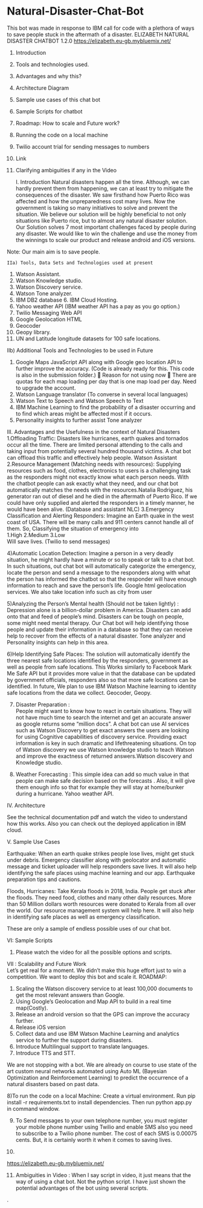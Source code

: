 # Natural-Disaster-Chat-Bot
This bot was made in response to IBM call for code with a plethora of ways to save people stuck in the aftermath of a disaster.
ELIZABETH NATURAL DISASTER CHATBOT 
	 	 	 	 	 	1.2.0 
    https://elizabeth.eu-gb.mybluemix.net/ 
 	 	 	 
 	 
1.	Introduction 
2.	Tools and technologies used. 
3.	Advantages and why this? 
4.	Architecture Diagram 
5.	Sample use cases of this chat bot 
6.	Sample Scripts for chatbot 
7.	Roadmap: How to scale and Future work? 
8.	Running the code on a local machine  
9.	Twilio account trial for sending messages to numbers 
10.	Link 
11.	Clarifying ambiguities if any in the Video 
 
 
 
 
 
 
 
 	 
 
 
 
 
 
 
 
	I. 	Introduction 
Natural disasters happen all the time. Although, we can hardly prevent them from happening, we can at least try to mitigate the consequences of the disaster. We saw firsthand how Puerto Rico was affected and how the unpreparedness cost many lives. Now the government is taking so many initiatives to solve and prevent the situation. We believe our solution will be highly beneficial to not only situations like Puerto rice, but to almost any natural disaster solution. Our Solution solves 7 most important challenges faced by people during any disaster. We would like to win the challenge and use the money from the winnings to scale our product and release android and iOS versions. 
 
Note: Our main aim is to save people. 
 
 
  	IIa) Tools, Data Sets and Technologies used at present 
1.	Watson Assistant. 
2.	Watson Knowledge studio. 
3.	Watson Discovery service. 
4.	Watson Tone analyzer. 
5.	IBM DB2 database 6. IBM Cloud Hosting. 
7.	Yahoo weather API (IBM weather API has a pay as you go option.) 
8.	Twilio Messaging Web API 
9.	Google Geolocation HTML  
10.	Geocoder 
11.	Geopy library. 
12.	UN and Latitude longitude datasets for 100 safe locations.  
 
IIb) Additional Tools and Technologies to be used in Future 
1.	Google Maps JavaScript API along with Google geo location API to further improve the accuracy. (Code is already ready for this. This code is also in the submission folder.)  Reason for not using now  There are quotas for each map loading per day that is one map load per day. Need to upgrade the account. 
2.	Watson Language translator (To converse in several local languages) 
3.	Watson Text to Speech and Watson Speech to Text  
4.	IBM Machine Learning to find the probability of a disaster occurring and to find which areas might be affected most if it occurs. 
5.	Personality insights to further assist Tone analyzer 
 
 
 
III. Advantages and the Usefulness in the context of Natural Disasters 
1.Offloading Traffic: Disasters like hurricanes, earth quakes and tornados occur all the time. There are limited personal attending to the calls and taking input from potentially several hundred thousand victims. A chat bot can offload this traffic and effectively help people. Watson Assistant 
2.Resource Management (Matching needs with resources): Supplying resources such as food, clothes, electronics to users is a challenging task as the responders might not exactly know what each person needs. With the chatbot people can ask exactly what they need, and our chat bot automatically matches the needs with the resources.Natalia Rodriguez, his generator ran out of diesel and he died in the aftermath of Puerto Rico. If we could have only supplied and alerted the responders in a timely manner, he would have been alive. (Database and assistant NLC) 
3.Emergency Classification and Alerting Responders: Imagine an Earth quake in the west coast of USA. There will be many calls and 911 centers cannot handle all of them. So, Classifying the situation of emergency into  
1.High 
      2.Medium 
      3.Low  
       Will save lives. (Twilio to send messages) 
 
4)Automatic Location Detection: Imagine a person in a very deadly situation, he might hardly  have a minute or so to speak or talk to a chat bot. In such situations, out chat bot will automatically categorize the emergency, locate the person and send a message to the responders along with what the person has informed the chatbot so that the responder will have enough information to reach and save the person’s life.  Google html geolocation services. We also take location info such as city from user 
 
5)Analyzing the Person’s Mental health (Should not be taken lightly) : Depression alone is a billion-dollar problem in America.  Disasters can add onto that and feed of people’s mind. Disasters can be tough on people, some might need mental therapy. Our Chat bot will help identifying those people and update their information in a database so that they can receive help to recover from the effects of a natural disaster. Tone analyzer and Personality insights can help in this area. 
 
6)Help Identifying Safe Places: The solution will automatically identify the three nearest safe locations identified by the responders, government as well as people from safe locations. This Works similarly to Facebook Mark Me Safe API but it provides more value in that the database can be updated by government officials, responders also so that more safe locations can be identified. In future, We plan to use IBM Watson Machine learning to identity safe locations from the data we collect. Geocoder, Geopy. 
 
7)	Disaster Preparation :  
 People might want to know how to react in certain situations. They will not have much time to search the internet and get an accurate answer as google returns some “million docs”. A chat bot can use AI services such as Watson Discovery to get exact answers the users are looking for using Cognitive capabilities of discovery service. Providing exact information is key in such dramatic and lifethreatening situations. On top of Watson discovery we use Watson knowledge studio to teach Watson and improve the exactness of returned answers.Watson discovery and Knowledge studio. 
 
8)	Weather Forecasting : This simple idea can add so much value in that people can make safe decision based on  the forecasts . Also, it will give them enough info so that for example they will stay at home/bunker during a hurricane. Yahoo weather API. 
 	  
IV. Architecture 
 
  
 See the technical documentation pdf and watch the video to understand how this works.
 Also you can check out the deployed application in IBM cloud.
 
 

V. Sample Use Cases 
 
Earthquake: When an earth quake strikes people lose lives, might get stuck under debris. Emergency classifier along with geolocator and automatic message and ticket uploader will help responders save lives. It will also help identifying the safe places using machine learning and our app. Earthquake preparation tips and cautions. 
 
Floods, Hurricanes: Take Kerala floods in 2018, India.  People get stuck after the floods. They need food, clothes and many other daily resources. More than 50 Million dollars worth resources were donated to Kerala from all over the world. Our resource management system will help here. It will also help in identifying safe places as well as emergency classification. 
 
These are only a sample of endless possible uses of our chat bot. 
 
 
VI: Sample Scripts 
 
1. Please watch the video for all the possible options and scripts. 
 
VII : Scalability and Future Work  
Let’s get real for a moment. We didn’t make this huge effort just to win a competition. We want to deploy this bot  and scale it. 
ROADMAP: 
1.	Scaling the Watson discovery service to at least 100,000 documents to get the most relevant answers than Google. 
2.	Using Google’s Geolocation and Map API to build in a real time map(Costly). 
3.	Release an android version so that the GPS can improve the accuracy further.   
4.	Release iOS version 
5.	Collect data and use IBM Watson Machine Learning and analytics service to further the support during disasters. 
6.	Introduce Multilingual support to translate languages. 
7.	Introduce TTS and STT. 
 
We are not stopping with a bot. We are already on course to use  state of the art custom neural networks automated using Auto ML (Bayesian Optimization and Reinforcement Learning) to predict the occurrence of a natural disasters based on past data. 
 
8)To run the code on a local Machine: 
   Create a virtual environment. 
   Run pip install -r requirements.txt to install dependencies. 
   Then run python app.py in command window. 
 
9)
   To Send messages to your own telephone number, you must register your mobile phone number using Twilio and enable SMS also you need to subscribe to a Twilio phone number. The cost of each SMS is 0.00075 cents. But, it is certainly worth it when it comes to saving lives. 
 
10)
   https://elizabeth.eu-gb.mybluemix.net/ 
 
11)	Ambiguities in Video : 
    When I say script in video, it just means that the way of using a chat bot. Not the python script. 
    I have just shown the potential advantages of the bot using several scripts. 
 
 
 
  
 
 
 
 
 	 
 
 
 
 
 .    
 
